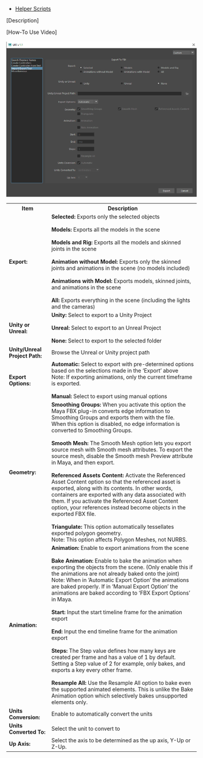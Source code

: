 * [Helper Scripts](helperScripts.md)

[Description] <br/>

[How-To Use Video] <br/>
<br/>
![Export to FBX](./images/UI/ExportTool.png)
<br/>

<table>
  <tr>
    <th>Item</th>
    <th>Description</th>
  </tr>
  <tr>
    <td><b>Export:</b></td>
    <td>
    <b>Selected:</b> Exports only the selected objects <br/><br/>
    <b>Models:</b> Exports all the models in the scene <br/><br/>
    <b>Models and Rig:</b> Exports all the models and skinned joints in the scene <br/><br/>
    <b>Animation without Model:</b> Exports only the skinned joints and animations in the scene (no models included) <br/><br/>
    <b>Animations with Model:</b> Exports models, skinned joints, and animations in the scene <br/><br/>
    <b>All:</b> Exports everything in the scene (including the lights and the cameras)
    </td>
  </tr>
  <tr>
    <td><b>Unity or Unreal:</b></td>
    <td>
    <b>Unity:</b> Select to export to a Unity Project <br/><br/>
    <b>Unreal:</b> Select to export to an Unreal Project <br/><br/>
    <b>None:</b> Select to export to the selected folder
    </td>
  </tr>
  <tr>
    <td><b>Unity/Unreal Project Path:</b></td>
    <td>Browse the Unreal or Unity project path</td>
  </tr>
  <tr>
    <td><b>Export Options:</b></td>
    <td>
    <b>Automatic:</b> Select to export with pre-determined options based on the selections made in the ‘Export’ above<br/>
                      Note: If exporting animations, only the current timeframe is exported.<br/><br/>
    <b>Manual:</b> Select to export using manual options
    </td>
  </tr>
  <tr>
    <td><b>Geometry:</b></td>
    <td>
    <b>Smoothing Groups:</b> When you activate this option the Maya FBX plug-in converts edge information to Smoothing Groups and exports them with the file.<br/>
                            When this option is disabled, no edge information is converted to Smoothing Groups.<br/><br/>
    <b>Smooth Mesh:</b> The Smooth Mesh option lets you export source mesh with Smooth mesh attributes. To export the source mesh, disable the Smooth mesh Preview attribute in Maya, and then export. <br/><br/>
    <b>Referenced Assets Content:</b> Activate the Referenced Asset Content option so that the referenced asset is exported, along with its contents. In other words, containers are exported with any data associated with them. If you activate the Referenced Asset Content option, your references instead become objects in the exported FBX file. <br/><br/>
    <b>Triangulate:</b> This option automatically tessellates exported polygon geometry.<br/>
                        Note: This option affects Polygon Meshes, not NURBS.
    </td>
  </tr>
  <tr>
    <td><b>Animation:</b></td>
    <td>
    <b>Animation:</b> Enable to export animations from the scene <br/><br/>
    <b>Bake Animation:</b> Enable to bake the animation when exporting the objects from the scene. (Only enable this if the animations are not already baked onto the joint)<br/>
                            Note: When in ‘Automatic Export Option’ the animations are baked properly. If in ‘Manual Export Option’ the animations are baked according to ‘FBX Export Options’ in Maya.<br/><br/>
    <b>Start:</b> Input the start timeline frame for the animation export <br/><br/>
    <b>End:</b> Input the end timeline frame for the animation export <br/><br/>
    <b>Steps:</b> The Step value defines how many keys are created per frame and has a value of 1 by default. Setting a Step value of 2 for example, only bakes, and exports a key every other frame.<br/><br/>
    <b>Resample All:</b> Use the Resample All option to bake even the supported animated elements. This is unlike the Bake Animation option which selectively bakes unsupported elements only.
    </td>
  </tr>
  <tr>
    <td><b>Units Conversion:<b></td>
    <td>Enable to automatically convert the units</td>
  </tr>
  <tr>
    <td><b>Units Converted To:<b></td>
    <td>Select the unit to convert to</td>
  </tr>
  <tr>
    <td><b>Up Axis:<b></td>
    <td>Select the axis to be determined as the up axis, Y-Up or Z-Up.</td>
  </tr>
</table>
